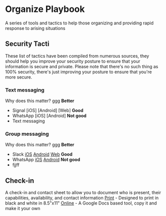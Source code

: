 # Organize Playbook
A series of tools and tactics to help those organizing and providing rapid response to arising situations

## Security Tacti
These list of tactics have been compiled from numerous sources, they should help you improve your security posture to ensure that your information is secure and private. Please note that there's no such thing as 100% security, there's just improving your posture to ensure that you're more secure.

### Text messaging
Why does this matter? ggg
__Better__
- Signal [iOS] [Android] [Web]
__Good__
- WhatsApp [iOS] [Android]
__Not good__
- Text messaging

### Group messaging
Why does this matter? ggg
__Better__
- Slack [iOS]() [Android]() [Web]()
__Good__
- WhatsApp [iOS]() [Android]()
__Not good__
- fjjff



## Check-in
A check-in and contact sheet to allow you to document who is present, their capabilities, availability, and contact information
[Print]() - Designed to print in black and white in 8.5"x11"
[Online]() - A Google Docs based tool, copy it and make it your own


